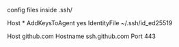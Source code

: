 config files inside .ssh/

Host *
  AddKeysToAgent yes
  IdentityFile ~/.ssh/id_ed25519

Host github.com
  Hostname ssh.github.com
  Port 443
